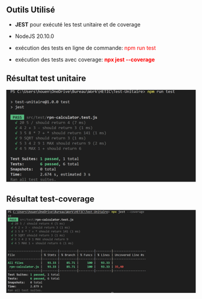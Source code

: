 ## Outils Utilisé

- **JEST** pour exécuté les test unitaire et de coverage

- NodeJS 20.10.0

- exécution des tests en ligne de commande:   <span style="color: red;">npm run test</span>

- exécution des tests avec coverage:  <span style="color: red;">**npx jest --coverage**</span>


## Résultat test unitaire

![Alt Text](./img/result-test-unitaire.png)

## Résultat test-coverage

![Alt Text](./img/result-test-coverage.png)
